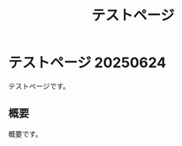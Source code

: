 ﻿---
title: テストページ
url: /20250624
$namespace: Blog.Pages
---

# テストページ 20250624

テストページです。

## 概要

概要です。